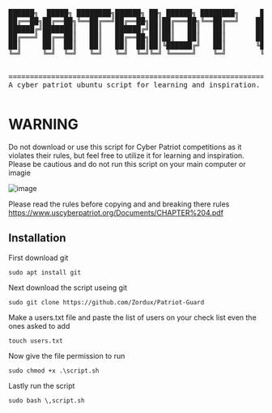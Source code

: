 <div align="center">
<pre>
██████╗  █████╗ ████████╗██████╗ ██╗ ██████╗ ████████╗     ██████╗ ██╗   ██╗ █████╗ ██████╗ ██████╗ 
██╔══██╗██╔══██╗╚══██╔══╝██╔══██╗██║██╔═══██╗╚══██╔══╝    ██╔════╝ ██║   ██║██╔══██╗██╔══██╗██╔══██╗
██████╔╝███████║   ██║   ██████╔╝██║██║   ██║   ██║       ██║  ███╗██║   ██║███████║██████╔╝██║  ██║
██╔═══╝ ██╔══██║   ██║   ██╔══██╗██║██║   ██║   ██║       ██║   ██║██║   ██║██╔══██║██╔══██╗██║  ██║
██║     ██║  ██║   ██║   ██║  ██║██║╚██████╔╝   ██║       ╚██████╔╝╚██████╔╝██║  ██║██║  ██║██████╔╝
╚═╝     ╚═╝  ╚═╝   ╚═╝   ╚═╝  ╚═╝╚═╝ ╚═════╝    ╚═╝        ╚═════╝  ╚═════╝ ╚═╝  ╚═╝╚═╝  ╚═╝╚═════╝ 
                                                                                                    
========================================================================================================
                    A cyber patriot ubuntu script for learning and inspiration.
</pre>
</div>

# WARNING

Do not download or use this script for Cyber Patriot competitions as it violates their rules, but feel free to utilize it for learning and inspiration.
Please be cautious and do not run this script on your main computer or imagie 

![image](https://github.com/Zordux/cyber2/assets/87186832/76b337f9-3cc4-4f81-9de2-18c33215f1d0)

Please read the rules before copying and and breaking there rules
https://www.uscyberpatriot.org/Documents/CHAPTER%204.pdf

## Installation
First download git
```
sudo apt install git
```
Next download the script useing git
```
sudo git clone https://github.com/Zordux/Patriot-Guard
```
Make a users.txt file and paste the list of users on your check list even the ones asked to add
```
touch users.txt
```
Now give the file permission to run
```
sudo chmod +x .\script.sh
```
Lastly run the script
```
sudo bash \,script.sh
```



